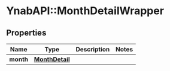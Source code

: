 # YnabAPI::MonthDetailWrapper

## Properties
Name | Type | Description | Notes
------------ | ------------- | ------------- | -------------
**month** | [**MonthDetail**](MonthDetail.md) |  | 


